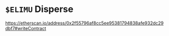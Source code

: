 # `$ELIMU` Disperse

https://etherscan.io/address/0x2f55796af8cc5ee95381794838afe932dc29dbf7#writeContract

